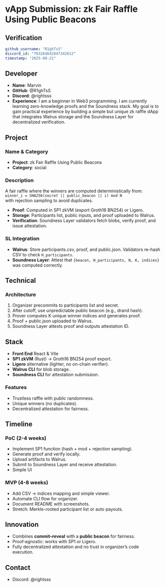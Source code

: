 # vApp Submission: zk Fair Raffle Using Public Beacons

## Verification
```yaml
github_username: "R1ghTsS"
discord_id: "703264642847342612"
timestamp: "2025-08-21"
```

## Developer
- **Name**: Marvin
- **GitHub**: @R1ghTsS
- **Discord**: @rightsss
- **Experience**: I am a beginner in Web3 programming. I am currently learning zero-knowledge proofs and the Soundness stack. My goal is to gain practical experience by building a simple but unique zk raffle dApp that integrates Walrus storage and the Soundness Layer for decentralized verification.

## Project

### Name & Category
- **Project**: zk Fair Raffle Using Public Beacons
- **Category**: social

### Description
A fair raffle where the winners are computed deterministically from:
`winner_i = SHA256(secret || public_beacon || i) mod N`  
with rejection sampling to avoid duplicates.  
- **Proof**: Computed in SP1 zkVM (export Groth16 BN254) or Ligero.  
- **Storage**: Participants list, public inputs, and proof uploaded to Walrus.  
- **Verification**: Soundness Layer validators fetch blobs, verify proof, and issue attestation.  

### SL Integration  
- **Walrus**: Store participants.csv, proof, and public.json. Validators re-hash CSV to check `H_participants`.  
- **Soundness Layer**: Attest that `{beacon, H_participants, N, K, indices}` was computed correctly.  

## Technical

### Architecture
1. Organizer precommits to participants list and secret.  
2. After cutoff, use unpredictable public beacon (e.g., drand hash).  
3. Prover computes K unique winner indices and generates proof.  
4. Proof + public.json uploaded to Walrus.  
5. Soundness Layer attests proof and outputs attestation ID.  

## Stack
- **Front End** React & Vite
- **SP1 zkVM** (Rust) → Groth16 BN254 proof export.  
- **Ligero** alternative (lighter, no on-chain verifier).  
- **Walrus CLI** for blob storage.  
- **Soundness CLI** for attestation submission. 

### Features
- Trustless raffle with public randomness.  
- Unique winners (no duplicates).  
- Decentralized attestation for fairness.  

## Timeline

### PoC (2-4 weeks)
- Implement SP1 function (hash + mod + rejection sampling).  
- Generate proof and verify locally.  
- Upload artifacts to Walrus.  
- Submit to Soundness Layer and receive attestation.
- Simple UI

### MVP (4-8 weeks)  
- Add CSV → indices mapping and simple viewer.  
- Automate CLI flow for organizer.  
- Document README with screenshots.  
- Stretch: Merkle-rooted participant list or auto payouts.

## Innovation
- Combines **commit–reveal** with a **public beacon** for fairness.  
- Proof‑agnostic: works with SP1 or Ligero.  
- Fully decentralized attestation and no trust in organizer’s code execution.

## Contact
- Discord: @rightsss  
